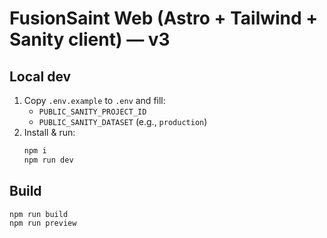 # FusionSaint Web (Astro + Tailwind + Sanity client) — v3

## Local dev
1. Copy `.env.example` to `.env` and fill:
   - `PUBLIC_SANITY_PROJECT_ID`
   - `PUBLIC_SANITY_DATASET` (e.g., `production`)
2. Install & run:
   ```bash
   npm i
   npm run dev
   ```

## Build
```bash
npm run build
npm run preview
```
